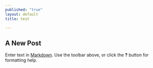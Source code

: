 ```yaml
---
published: "true"
layout: default
title: test

---
```


## A New Post

Enter text in [Markdown](http://daringfireball.net/projects/markdown/). Use the toolbar above, or click the **?** button for formatting help.
